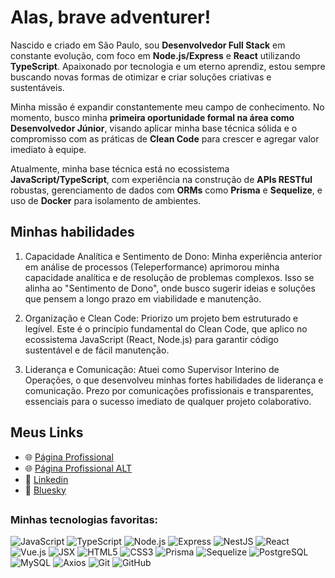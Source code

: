 # Alas, brave adventurer!
Nascido e criado em São Paulo, sou **Desenvolvedor Full Stack** em constante evolução, com foco em **Node.js/Express** e **React** utilizando **TypeScript**. Apaixonado por tecnologia e um eterno aprendiz, estou sempre buscando novas formas de otimizar e criar soluções criativas e sustentáveis.

Minha missão é expandir constantemente meu campo de conhecimento. No momento, busco minha **primeira oportunidade formal na área como Desenvolvedor Júnior**, visando aplicar minha base técnica sólida e o compromisso com as práticas de **Clean Code** para crescer e agregar valor imediato à equipe.

Atualmente, minha base técnica está no ecossistema **JavaScript/TypeScript**, com experiência na construção de **APIs RESTful** robustas, gerenciamento de dados com **ORMs** como **Prisma** e **Sequelize**, e uso de **Docker** para isolamento de ambientes.

## Minhas habilidades
1. Capacidade Analítica e Sentimento de Dono: Minha experiência anterior em análise de processos (Teleperformance) aprimorou minha capacidade analítica e de resolução de problemas complexos. Isso se alinha ao "Sentimento de Dono", onde busco sugerir ideias e soluções que pensem a longo prazo em viabilidade e manutenção.

2. Organização e Clean Code: Priorizo um projeto bem estruturado e legível. Este é o princípio fundamental do Clean Code, que aplico no ecossistema JavaScript (React, Node.js) para garantir código sustentável e de fácil manutenção.

3. Liderança e Comunicação: Atuei como Supervisor Interino de Operações, o que desenvolveu minhas fortes habilidades de liderança e comunicação. Prezo por comunicações profissionais e transparentes, essenciais para o sucesso imediato de qualquer projeto colaborativo.

## Meus Links
- 🌐 [Página Profissional](https://kazbonfim.github.io/)
- 🌐 [Página Profissional ALT](https://kazbonfim.discloud.app/)
- 💼 [Linkedin](https://www.linkedin.com/in/kazbonfim/)
- 🦋 [Bluesky](https://bsky.app/profile/kazbonfim.codafofo.club)

  
##
### Minhas tecnologias favoritas:
![JavaScript](https://img.shields.io/badge/JavaScript-F7DF1E?style=for-the-badge&logo=javascript&logoColor=black)
![TypeScript](https://img.shields.io/badge/TypeScript-3178C6?style=for-the-badge&logo=typescript&logoColor=white)
![Node.js](https://img.shields.io/badge/Node.js-339933?style=for-the-badge&logo=node.js&logoColor=white)
![Express](https://img.shields.io/badge/Express-000000?style=for-the-badge&logo=express&logoColor=white)
![NestJS](https://img.shields.io/badge/NestJS-E0234E?style=for-the-badge&logo=nestjs&logoColor=white)
![React](https://img.shields.io/badge/React-61DAFB?style=for-the-badge&logo=react&logoColor=black)
![Vue.js](https://img.shields.io/badge/Vue.js-4FC08D?style=for-the-badge&logo=vuedotjs&logoColor=white)
![JSX](https://img.shields.io/badge/JSX-61DAFB?style=for-the-badge&logo=react&logoColor=black)
![HTML5](https://img.shields.io/badge/HTML5-E34F26?style=for-the-badge&logo=html5&logoColor=white)
![CSS3](https://img.shields.io/badge/CSS3-1572B6?style=for-the-badge&logo=css3&logoColor=white)
![Prisma](https://img.shields.io/badge/Prisma-2D3748?style=for-the-badge&logo=prisma&logoColor=white)
![Sequelize](https://img.shields.io/badge/Sequelize-52B0E7?style=for-the-badge&logo=sequelize&logoColor=white)
![PostgreSQL](https://img.shields.io/badge/PostgreSQL-316192?style=for-the-badge&logo=postgresql&logoColor=white)
![MySQL](https://img.shields.io/badge/MySQL-4479A1?style=for-the-badge&logo=mysql&logoColor=white)
![Axios](https://img.shields.io/badge/Axios-5A29E8?style=for-the-badge&logo=axios&logoColor=white)
![Git](https://img.shields.io/badge/Git-F05032?style=for-the-badge&logo=git&logoColor=white)
![GitHub](https://img.shields.io/badge/GitHub-181717?style=for-the-badge&logo=github&logoColor=white)
